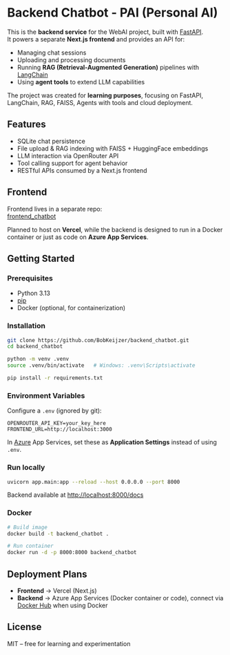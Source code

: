 # Backend Chatbot - PAI (Personal AI)

This is the **backend service** for the WebAI project, built with [FastAPI](https://fastapi.tiangolo.com/).  
It powers a separate **Next.js frontend** and provides an API for:

- Managing chat sessions  
- Uploading and processing documents  
- Running **RAG (Retrieval-Augmented Generation)** pipelines with [LangChain](https://www.langchain.com/)  
- Using **agent tools** to extend LLM capabilities  

The project was created for **learning purposes**, focusing on FastAPI, LangChain, RAG, FAISS, Agents with tools and cloud deployment.

## Features

- SQLite chat persistence  
- File upload & RAG indexing with FAISS + HuggingFace embeddings  
- LLM interaction via OpenRouter API  
- Tool calling support for agent behavior  
- RESTful APIs consumed by a Next.js frontend  

## Frontend

Frontend lives in a separate repo:  
[frontend_chatbot](https://github.com/BobKeijzer/frontend_chatbot)  

Planned to host on **Vercel**, while the backend is designed to run in a Docker container or just as code on **Azure App Services**.

## Getting Started

### Prerequisites
- Python 3.13  
- [pip](https://pip.pypa.io/)  
- Docker (optional, for containerization)

### Installation
```bash
git clone https://github.com/BobKeijzer/backend_chatbot.git
cd backend_chatbot

python -m venv .venv
source .venv/bin/activate   # Windows: .venv\Scripts\activate

pip install -r requirements.txt
```

### Environment Variables

Configure a `.env` (ignored by git):

```env
OPENROUTER_API_KEY=your_key_here
FRONTEND_URL=http://localhost:3000
```

In [Azure](https://azure.microsoft.com) App Services, set these as **Application Settings** instead of using `.env`.

### Run locally

```bash
uvicorn app.main:app --reload --host 0.0.0.0 --port 8000
```

Backend available at [http://localhost:8000/docs](http://localhost:8000/docs)

### Docker

```bash
# Build image
docker build -t backend_chatbot .

# Run container
docker run -d -p 8000:8000 backend_chatbot
```

## Deployment Plans

* **Frontend** → Vercel (Next.js)
* **Backend** → Azure App Services (Docker container or code), connect via [Docker Hub](https://hub.docker.com) when using Docker

## License

MIT – free for learning and experimentation 

